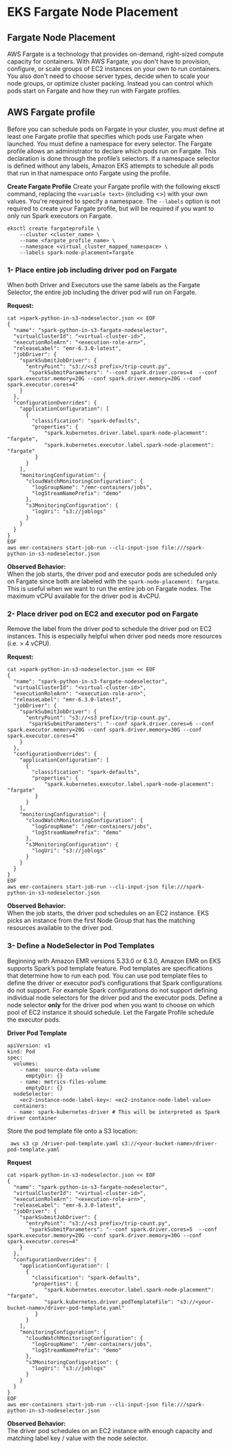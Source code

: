 # **EKS Fargate Node Placement**
## **Fargate Node Placement**

AWS Fargate is a technology that provides on-demand, right-sized compute capacity for containers. With AWS Fargate, you don't have to provision, configure, or scale groups of EC2 instances on your own to run containers. You also don't need to choose server types, decide when to scale your node groups, or optimize cluster packing. Instead you can control which pods start on Fargate and how they run with Fargate profiles.

## AWS Fargate profile 
Before you can schedule pods on Fargate in your cluster, you must define at least one Fargate profile that specifies which pods use Fargate when launched.  You must define a namespace for every selector. The Fargate profile allows an administrator to declare which pods run on Fargate. This declaration is done through the profile’s selectors. If a namespace selector is defined without any labels, Amazon EKS attempts to schedule all pods that run in that namespace onto Fargate using the profile.


**Create Fargate Profile**
Create your Fargate profile with the following eksctl command, replacing the `<variable text>` (including <>) with your own values. You're required to specify a namespace. The `--labels` option is not required to create your Fargate profile, but will be required if you want to only run Spark executors on Fargate.

```
eksctl create fargateprofile \
    --cluster <cluster_name> \
    --name <fargate_profile_name> \
    --namespace <virtual_cluster_mapped_namespace> \
    --labels spark-node-placement=fargate
```

### 1- Place entire job including driver pod on Fargate 

When both Driver and Executors use the same labels as the Fargate Selector, the entire job including the driver pod will run on Fargate.

**Request:**
```
cat >spark-python-in-s3-nodeselector.json << EOF
{
  "name": "spark-python-in-s3-fargate-nodeselector", 
  "virtualClusterId": "<virtual-cluster-id>", 
  "executionRoleArn": "<execution-role-arn>", 
  "releaseLabel": "emr-6.3.0-latest", 
  "jobDriver": {
    "sparkSubmitJobDriver": {
      "entryPoint": "s3://<s3 prefix>/trip-count.py", 
       "sparkSubmitParameters": "--conf spark.driver.cores=4  --conf spark.executor.memory=20G --conf spark.driver.memory=20G --conf spark.executor.cores=4"
    }
  }, 
  "configurationOverrides": {
    "applicationConfiguration": [
      {
        "classification": "spark-defaults", 
        "properties": {
            "spark.kubernetes.driver.label.spark-node-placement": "fargate",
            "spark.kubernetes.executor.label.spark-node-placement": "fargate"
         }
      }
    ], 
    "monitoringConfiguration": {
      "cloudWatchMonitoringConfiguration": {
        "logGroupName": "/emr-containers/jobs", 
        "logStreamNamePrefix": "demo"
      }, 
      "s3MonitoringConfiguration": {
        "logUri": "s3://joblogs"
      }
    }
  }
}
EOF
aws emr-containers start-job-run --cli-input-json file:///spark-python-in-s3-nodeselector.json
```

**Observed Behavior:**  
When the job starts, the driver pod and executor pods are scheduled only on Fargate since both are labeled with the `spark-node-placement: fargate`. This is useful when we want to run the entire job on Fargate nodes. The maximum vCPU available for the driver pod is 4vCPU. 

### 2- Place driver pod on EC2 and executor pod on Fargate 
Remove the label from the driver pod to schedule the driver pod on EC2 instances. This is especially helpful when driver pod needs more resources (i.e. > 4 vCPU).

**Request:**
```
cat >spark-python-in-s3-nodeselector.json << EOF
{
  "name": "spark-python-in-s3-fargate-nodeselector", 
  "virtualClusterId": "<virtual-cluster-id>", 
  "executionRoleArn": "<execution-role-arn>", 
  "releaseLabel": "emr-6.3.0-latest", 
  "jobDriver": {
    "sparkSubmitJobDriver": {
      "entryPoint": "s3://<s3 prefix>/trip-count.py", 
       "sparkSubmitParameters": "--conf spark.driver.cores=6 --conf spark.executor.memory=20G --conf spark.driver.memory=30G --conf spark.executor.cores=4"
    }
  }, 
  "configurationOverrides": {
    "applicationConfiguration": [
      {
        "classification": "spark-defaults", 
        "properties": {
            "spark.kubernetes.executor.label.spark-node-placement": "fargate"
         }
      }
    ], 
    "monitoringConfiguration": {
      "cloudWatchMonitoringConfiguration": {
        "logGroupName": "/emr-containers/jobs", 
        "logStreamNamePrefix": "demo"
      }, 
      "s3MonitoringConfiguration": {
        "logUri": "s3://joblogs"
      }
    }
  }
}
EOF
aws emr-containers start-job-run --cli-input-json file:///spark-python-in-s3-nodeselector.json
```

**Observed Behavior:**  
When the job starts, the driver pod schedules on an EC2 instance. EKS picks an instance from the first Node Group that has the matching resources available to the driver pod.

### 3- Define a NodeSelector in Pod Templates 
Beginning with Amazon EMR versions 5.33.0 or 6.3.0, Amazon EMR on EKS supports Spark’s pod template feature. Pod templates are specifications that determine how to run each pod. You can use pod template files to define the driver or executor pod’s configurations that Spark configurations do not support. For example Spark configurations do not support defining individual node selectors for the driver pod and the executor pods. Define a node selector **only** for the driver pod when you want to choose on which pool of EC2 instance it should schedule. Let the Fargate Profile schedule the executor pods.

**Driver Pod Template**

```
apiVersion: v1
kind: Pod
spec:
  volumes:
    - name: source-data-volume
      emptyDir: {}
    - name: metrics-files-volume
      emptyDir: {}
  nodeSelector:
    <ec2-instance-node-label-key>: <ec2-instance-node-label-value>
  containers:
  - name: spark-kubernetes-driver # This will be interpreted as Spark driver container
```

Store the pod template file onto a S3 location:

``` aws s3 cp /driver-pod-template.yaml s3://<your-bucket-name>/driver-pod-template.yaml```


**Request**

```
cat >spark-python-in-s3-nodeselector.json << EOF
{
  "name": "spark-python-in-s3-fargate-nodeselector", 
  "virtualClusterId": "<virtual-cluster-id>", 
  "executionRoleArn": "<execution-role-arn>", 
  "releaseLabel": "emr-6.3.0-latest", 
  "jobDriver": {
    "sparkSubmitJobDriver": {
      "entryPoint": "s3://<s3 prefix>/trip-count.py", 
       "sparkSubmitParameters": "--conf spark.driver.cores=5  --conf spark.executor.memory=20G --conf spark.driver.memory=30G --conf spark.executor.cores=4"
    }
  }, 
  "configurationOverrides": {
    "applicationConfiguration": [
      {
        "classification": "spark-defaults", 
        "properties": {
            "spark.kubernetes.executor.label.spark-node-placement": "fargate",
            "spark.kubernetes.driver.podTemplateFile": "s3://<your-bucket-name>/driver-pod-template.yaml"
         }
      }
    ], 
    "monitoringConfiguration": {
      "cloudWatchMonitoringConfiguration": {
        "logGroupName": "/emr-containers/jobs", 
        "logStreamNamePrefix": "demo"
      }, 
      "s3MonitoringConfiguration": {
        "logUri": "s3://joblogs"
      }
    }
  }
}
EOF
aws emr-containers start-job-run --cli-input-json file:///spark-python-in-s3-nodeselector.json
```

**Observed Behavior:**  
The driver pod schedules on an EC2 instance with enough capacity and matching label key / value with the node selector.
